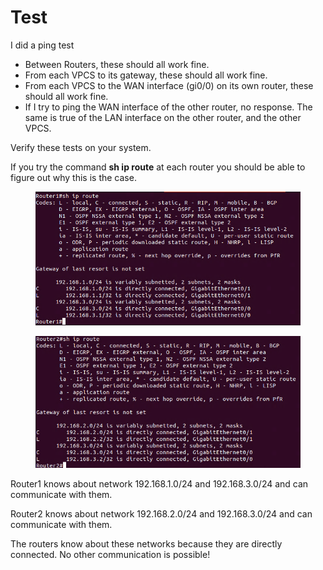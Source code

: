 # Test

I did a ping test

* Between Routers, these should all work fine.
* From each VPCS to its gateway, these should all work fine.
* From each VPCS to the WAN interface (gi0/0) on its own router, these should all work fine.
* If I try to ping the WAN interface of the other router, no response. The same is true of the LAN interface on the other router, and the other VPCS.

Verify these tests on your system.

If you try the command **sh ip route** at each router you should be able to figure out why this is the case.

<figure><img src="../.gitbook/assets/image (6) (1).png" alt=""><figcaption></figcaption></figure>

<figure><img src="../.gitbook/assets/image (7) (1).png" alt=""><figcaption></figcaption></figure>

Router1 knows about network 192.168.1.0/24 and 192.168.3.0/24 and can communicate with them.

Router2 knows about network 192.168.2.0/24 and 192.168.3.0/24 and can communicate with them.

The routers know about these networks because they are directly connected. No other communication is possible!
